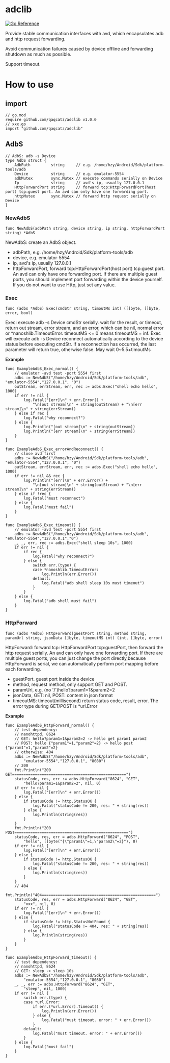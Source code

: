 # adclib

[![Go Reference](https://pkg.go.dev/badge/github.com/qaqcatz/adclib.svg)](https://pkg.go.dev/github.com/qaqcatz/adclib)

Provide stable communication interfaces with avd, which encapsulates adb and http request forwarding.

Avoid communication failures caused by device offline and forwarding shutdown as much as possible.

Support timeout.

# How to use

## import

```golang
// go.mod
require github.com/qaqcatz/adclib v1.0.0
// xxx.go
import "github.com/qaqcatz/adclib"
```

## AdbS

```golang
// AdbS: adb -s Device
type AdbS struct {
	AdbPath         string     // e.g. /home/hzy/Android/Sdk/platform-tools/adb
	Device          string     // e.g. emulator-5554
	adbMutex        sync.Mutex // execute commands serially on Device
	Ip              string     // avd's ip, usually 127.0.0.1
	HttpForwardPort string     // forward tcp:HttpForwardPort(host port) tcp:guest port. An avd can only have one forwarding port.
	httpMutex       sync.Mutex // forward http request serially on Device
}
```

### NewAdbS

```golang
func NewAdbS(adbPath string, device string, ip string, httpForwardPort string) *AdbS
```


NewAdbS: create an AdbS object.

- adbPath, e.g. /home/hzy/Android/Sdk/platform-tools/adb
- device, e.g. emulator-5554
- ip, avd's ip, usually 127.0.0.1
- httpForwardPort, forward tcp:HttpForwardPort(host port) tcp:guest port. An avd can only have one forwarding port. If there are multiple guest ports, you should implement port forwarding within the device yourself. If you do not want to use Http, just set any value.

### Exec

```golang
func (adbs *AdbS) Exec(cmdStr string, timoutMs int) ([]byte, []byte, error, bool)
```

Exec: execute adb -s Device cmdStr serially. wait for the result, or timeout, return out stream, error stream, and an error, which can be nil, normal error or *nanoshlib.TimeoutError. timeoutMS <= 0 means timeoutMS = inf.
Exec will execute adb -s Device reconnect automatically according to the device status before executing cmdStr. If a reconnection has occurred, the last parameter will return true, otherwise false. May wait 0~5.5+timoutMs

**Example**

```golang
func ExampleAdbS_Exec_normal() {
	// emulator -avd test -port 5554 first
	adbs := NewAdbS("/home/hzy/Android/Sdk/platform-tools/adb", "emulator-5554","127.0.0.1", "0")
	outStream, errStream, err, rec := adbs.Exec("shell echo hello", 1000)
	if err != nil {
		log.Fatal("[err]\n" + err.Error() +
			"\n[out stream]\n" + string(outStream) + "\n[err stream]\n" + string(errStream))
	} else if rec {
		log.Fatal("why reconnect?")
	} else {
		log.Println("[out stream]\n" + string(outStream))
		log.Println("[err stream]\n" + string(errStream))
	}
}

func ExampleAdbS_Exec_errorAndReconnect() {
	// close avd first
	adbs := NewAdbS("/home/hzy/Android/Sdk/platform-tools/adb", "emulator-5554","127.0.0.1", "0")
	outStream, errStream, err, rec := adbs.Exec("shell echo hello", 1000)
	if err != nil && rec {
		log.Println("[err]\n" + err.Error() +
			"\n[out stream]\n" + string(outStream) + "\n[err stream]\n" + string(errStream))
	} else if !rec {
		log.Fatal("must reconnect")
	} else {
		log.Fatal("must fail")
	}
}

func ExampleAdbS_Exec_timeout() {
	// emulator -avd test -port 5554 first
	adbs := NewAdbS("/home/hzy/Android/Sdk/platform-tools/adb", "emulator-5554","127.0.0.1","0")
	_, _, err, rec := adbs.Exec("shell sleep 10s", 1000)
	if err != nil {
		if rec {
			log.Fatal("why reconnect?")
		} else {
			switch err.(type) {
			case *nanoshlib.TimeoutError:
				log.Println(err.Error())
			default:
				log.Fatal("adb shell sleep 10s must timeout")
			}
		}
	} else {
		log.Fatal("adb shell must fail")
	}
}
```

### HttpForward

```golang
func (adbs *AdbS) HttpForward(guestPort string, method string, paramUrl string, jsonData []byte, timeoutMS int) (int, []byte, error)
```

HttpForward: forward tcp: HttpForwardPort tcp:guestPort, then forward the http request serially. An avd can only have one forwarding port. If there are multiple guest ports, you can just change the port directly,because HttpForward is serial, we can automatically perform port mapping before each forwarding.

- guestPort. guest port inside the device
- method, request method, only support GET and POST.
- paramUrl, e.g. (no '/')hello?param1=1&param2=2
- jsonData, GET: nil, POST: content in json format
- timeoutMS: timeout(millisecond)
return status code, result, error. The error type during GET/POST is *url.Error

**Example**

```golang
func ExampleAdbS_HttpForward_normal() {
	// test dependency:
	// nanohttpd, 8624
	// GET: hello?param1=1&param2=2 -> hello get param1 param2
	// POST: hello {"param1"=1,"param2"=2} -> hello post {"param1"=1,"param2"=2}
	// otherwise: 404
	adbs := NewAdbS("/home/hzy/Android/Sdk/platform-tools/adb",
		"emulator-5554","127.0.0.1", "8080")
	// 200
	fmt.Println("200 GET==================================================")
	statusCode, res, err := adbs.HttpForward("8624", "GET",
		"hello?param1=1&param2=2", nil, 0)
	if err != nil {
		log.Fatal("[err]\n" + err.Error())
	} else {
		if statusCode != http.StatusOK {
			log.Fatal("statusCode != 200, res: " + string(res))
		} else {
			log.Println(string(res))
		}
	}
	fmt.Println("200 POST==================================================")
	statusCode, res, err = adbs.HttpForward("8624", "POST",
		"hello", []byte("{\"param1\"=1,\"param2\"=2}"), 0)
	if err != nil {
		log.Fatal("[err]\n" + err.Error())
	} else {
		if statusCode != http.StatusOK {
			log.Fatal("statusCode != 200, res: " + string(res))
		} else {
			log.Println(string(res))
		}
	}
	// 404
	fmt.Println("404==================================================")
	statusCode, res, err = adbs.HttpForward("8624", "GET",
		"xxx", nil, 0)
	if err != nil {
		log.Fatal("[err]\n" + err.Error())
	} else {
		if statusCode != http.StatusNotFound {
			log.Fatal("statusCode != 404, res: " + string(res))
		} else {
			log.Println(string(res))
		}
	}
}

func ExampleAdbS_HttpForward_timeout() {
	// test dependency:
	// nanohttpd, 8624
	// GET: sleep -> sleep 10s
	adbs := NewAdbS("/home/hzy/Android/Sdk/platform-tools/adb",
		"emulator-5554","127.0.0.1", "8080")
	_, _, err := adbs.HttpForward("8624", "GET",
		"sleep", nil, 1000)
	if err != nil {
		switch err.(type) {
		case *url.Error:
			if err.(*url.Error).Timeout() {
				log.Println(err.Error())
			} else {
				log.Fatal("must timeout. error: " + err.Error())
			}
		default:
			log.Fatal("must timeout. error: " + err.Error())
		}
	} else {
		log.Fatal("must fail")
	}
}
```



